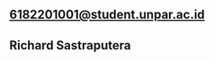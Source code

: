 ## 6182201001@student.unpar.ac.id
## Richard Sastraputera

<!--
**Richard-Sastraputera/Richard-Sastraputera README.

Profil:
Nama: Richard Sastraputera
NPM: 6182201001
Matakuliah: Manajemen Proyek
Program Studi Informatika Universitas Katolik Parahyangan
-->

